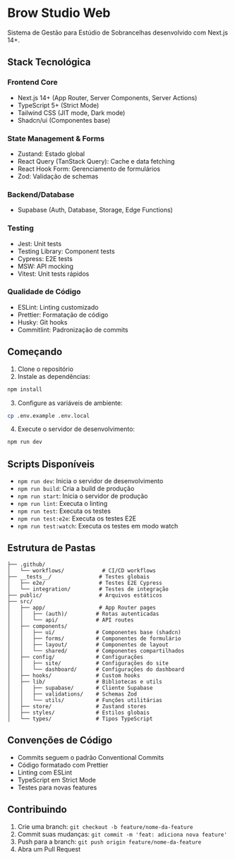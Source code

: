 # Brow Studio Web

Sistema de Gestão para Estúdio de Sobrancelhas desenvolvido com Next.js 14+.

## Stack Tecnológica

### Frontend Core
- Next.js 14+ (App Router, Server Components, Server Actions)
- TypeScript 5+ (Strict Mode)
- Tailwind CSS (JIT mode, Dark mode)
- Shadcn/ui (Componentes base)

### State Management & Forms
- Zustand: Estado global
- React Query (TanStack Query): Cache e data fetching
- React Hook Form: Gerenciamento de formulários
- Zod: Validação de schemas

### Backend/Database
- Supabase (Auth, Database, Storage, Edge Functions)

### Testing
- Jest: Unit tests
- Testing Library: Component tests
- Cypress: E2E tests
- MSW: API mocking
- Vitest: Unit tests rápidos

### Qualidade de Código
- ESLint: Linting customizado
- Prettier: Formatação de código
- Husky: Git hooks
- Commitlint: Padronização de commits

## Começando

1. Clone o repositório
2. Instale as dependências:

```bash
npm install
```

3. Configure as variáveis de ambiente:

```bash
cp .env.example .env.local
```

4. Execute o servidor de desenvolvimento:

```bash
npm run dev
```

## Scripts Disponíveis

- `npm run dev`: Inicia o servidor de desenvolvimento
- `npm run build`: Cria a build de produção
- `npm run start`: Inicia o servidor de produção
- `npm run lint`: Executa o linting
- `npm run test`: Executa os testes
- `npm run test:e2e`: Executa os testes E2E
- `npm run test:watch`: Executa os testes em modo watch

## Estrutura de Pastas

```
├── .github/
│   └── workflows/            # CI/CD workflows
├── __tests__/               # Testes globais
│   ├── e2e/                 # Testes E2E Cypress
│   └── integration/         # Testes de integração
├── public/                  # Arquivos estáticos
├── src/
│   ├── app/                 # App Router pages
│   │   ├── (auth)/         # Rotas autenticadas
│   │   └── api/            # API routes
│   ├── components/         
│   │   ├── ui/             # Componentes base (shadcn)
│   │   ├── forms/          # Componentes de formulário
│   │   ├── layout/         # Componentes de layout
│   │   └── shared/         # Componentes compartilhados
│   ├── config/             # Configurações
│   │   ├── site/           # Configurações do site
│   │   └── dashboard/      # Configurações do dashboard
│   ├── hooks/              # Custom hooks
│   ├── lib/                # Bibliotecas e utils
│   │   ├── supabase/       # Cliente Supabase
│   │   ├── validations/    # Schemas Zod
│   │   └── utils/          # Funções utilitárias
│   ├── store/              # Zustand stores
│   ├── styles/             # Estilos globais
│   └── types/              # Tipos TypeScript
```

## Convenções de Código

- Commits seguem o padrão Conventional Commits
- Código formatado com Prettier
- Linting com ESLint
- TypeScript em Strict Mode
- Testes para novas features

## Contribuindo

1. Crie uma branch: `git checkout -b feature/nome-da-feature`
2. Commit suas mudanças: `git commit -m 'feat: adiciona nova feature'`
3. Push para a branch: `git push origin feature/nome-da-feature`
4. Abra um Pull Request
